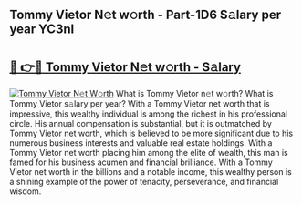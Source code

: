 ## Tommy Vietor N𝚎t w𝚘rth - Part-1D6 S𝚊lary per year YC3nl

# <h2><a href="http://gc3cya.nevu.top/?p=Tommy+Vietor">🔗 👉🔴 Tommy Vietor N𝚎t w𝚘rth - S𝚊lary</a></h2>

[![Tommy Vietor N𝚎t W𝚘rth](https://i.imgur.com/Oavwk0R.jpeg)](http://gc3cya.nevu.top/?p=Tommy+Vietor)
What is Tommy Vietor n𝚎t w𝚘rth? What is Tommy Vietor s𝚊lary per year?
With a Tommy Vietor net worth that is impressive, this wealthy individual is among the richest in his professional circle. His annual compensation is substantial, but it is outmatched by Tommy Vietor net worth, which is believed to be more significant due to his numerous business interests and valuable real estate holdings. With a Tommy Vietor net worth placing him among the elite of wealth, this man is famed for his business acumen and financial brilliance. With a Tommy Vietor net worth in the billions and a notable income, this wealthy person is a shining example of the power of tenacity, perseverance, and financial wisdom.

